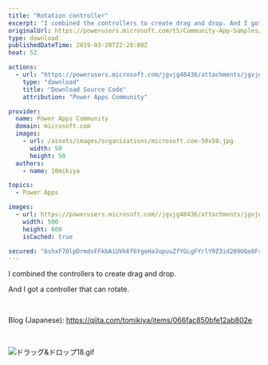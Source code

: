```yaml
---
title: "Rotation controller"
excerpt: "I combined the controllers to create drag and drop. And I got a controller that can rotate. Blog (Japanese):"
originalUrl: https://powerusers.microsoft.com/t5/Community-App-Samples/Rotation-controller/td-p/254895
type: download
publishedDateTime: 2019-03-20T22:28:00Z
heat: 52

actions:
  - url: "https://powerusers.microsoft.com/jgvjg48436/attachments/jgvjg48436/AppFeedbackGallery/135/2/RotationController.msapp"
    type: "download"
    title: "Download Source Code"
    attribution: "Power Apps Community"

provider:
  name: Power Apps Community
  domain: microsoft.com
  images:
    - url: /assets/images/organizations/microsoft.com-50x50.jpg
      width: 50
      height: 50
  authors:
    - name: 10mikiya

topics:
  - Power Apps

images:
  - url: https://powerusers.microsoft.com//jgvjg48436/attachments/jgvjg48436/AppFeedbackGallery/135/1/RotationController.png
    width: 500
    height: 608
    isCached: true

secured: "bshxF7OlpDrmdsFFkbAiUVk6f6YgeHaJupuuZfYGLgFYrlY9Z3id209UQe8FxBws3ScDm9Yia+C43v4luaNiwvOMK2MOBV/Nr4C8XLBVH6o2GjHxboYeQZpY/rkXirdJL6G7yFI6qOxGEvgKEdqMPC+593p2URsG+XPdC2gE3SRDiukYBVGbNZTx6DXe1D8lofOdozDCN0gKWJU1yh/ozA6Z8WwdQITQZo2I+mGhVHRWki0UeC5grA1COy8kb2hvlXEG+kXTPdQULoILjE6BdMawmq/gdxkkp2CDY7bTK5nxjtdxuR4l5CryEdG21Dy1jamK6Ji4Dxb+fOIzUZdDyK1BpNBwaJ6fVHv/1rWhCAi727E7Nx3/ZgOUJuRtjsCx03vE0efKntHfTOzS/wm31o1OHipvLXzBKUwVKXfl0FaC2UOrS8I08UVnbGCNVLjd;Fjfm9H3jc7V9a2C7bTn1HQ=="
---
```

<p><span>I combined the controllers to create drag and drop.</span></p><p><span>And I got a controller that can rotate.</span></p><p>&nbsp;</p><p><span>Blog (Japanese):&nbsp;</span><a href="https://qiita.com/tomikiya/items/066fac850bfe12ab802e" target="_blank" rel="noopener nofollow noopener noreferrer">https://qiita.com/tomikiya/items/066fac850bfe12ab802e</a></p><p>&nbsp;</p><p><span><span class="lia-inline-image-display-wrapper lia-image-align-inline" image-alt="ドラッグ&amp;ドロップ18.gif" style="width: 613px;"><img src="https://powerusers.microsoft.com/t5/image/serverpage/image-id/57491iA0DFF69B990EC806/image-size/large?v=1.0&amp;px=999" title="ドラッグ&amp;ドロップ18.gif" alt="ドラッグ&amp;ドロップ18.gif" li-image-url="https://powerusers.microsoft.com/t5/image/serverpage/image-id/57491iA0DFF69B990EC806?v=1.0" li-image-display-id="'57491iA0DFF69B990EC806'" li-message-uid="'254895'" li-messages-message-image="true" li-bindable="" class="lia-media-image" tabindex="0" li-bypass-lightbox-when-linked="true" li-use-hover-links="false"></span></span></p>

